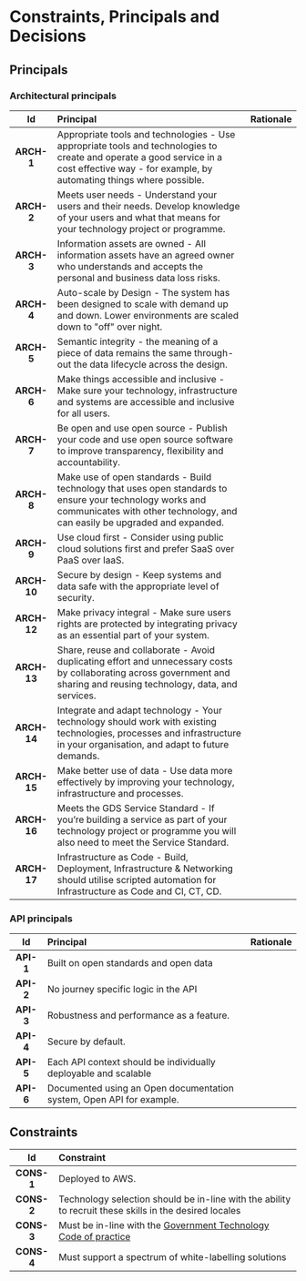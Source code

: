 # Constraints, Principals and Decisions

## Principals

### Architectural principals

| Id         |  Principal                  | Rationale |
|:----------:|:----------------------------|:----------|
| **ARCH-1** | Appropriate tools and technologies - Use appropriate tools and technologies to create and operate a good service in a cost effective way - for example, by automating things where possible. |
| **ARCH-2** | Meets user needs - Understand your users and their needs. Develop knowledge of your users and what that means for your technology project or programme. |
| **ARCH-3** | Information assets are owned - All information assets have an agreed owner who understands and accepts the personal and business data loss risks. |
| **ARCH-4** | Auto-scale by Design - The system has been designed to scale with demand up and down. Lower environments are scaled down to "off" over night. |
| **ARCH-5** | Semantic integrity - the meaning of a piece of data remains the same through-out the data lifecycle across the design. |
| **ARCH-6** | Make things accessible and inclusive - Make sure your technology, infrastructure and systems are accessible and inclusive for all users. |
| **ARCH-7** | Be open and use open source - Publish your code and use open source software to improve transparency, flexibility and accountability. |
| **ARCH-8** | Make use of open standards - Build technology that uses open standards to ensure your technology works and communicates with other technology, and can easily be upgraded and expanded. |
| **ARCH-9** | Use cloud first - Consider using public cloud solutions first and prefer SaaS over PaaS over IaaS. |
| **ARCH-10** | Secure by design - Keep systems and data safe with the appropriate level of security. |
| **ARCH-12** | Make privacy integral - Make sure users rights are protected by integrating privacy as an essential part of your system. |
| **ARCH-13** | Share, reuse and collaborate - Avoid duplicating effort and unnecessary costs by collaborating across government and sharing and reusing technology, data, and services. |
| **ARCH-14** | Integrate and adapt technology - Your technology should work with existing technologies, processes and infrastructure in your organisation, and adapt to future demands. |
| **ARCH-15** | Make better use of data - Use data more effectively by improving your technology, infrastructure and processes. |
| **ARCH-16** | Meets the GDS Service Standard - If you’re building a service as part of your technology project or programme you will also need to meet the Service Standard. |
| **ARCH-17** | Infrastructure as Code - Build, Deployment, Infrastructure & Networking should utilise scripted automation for Infrastructure as Code and CI, CT, CD. |


### API principals

| Id   | Principal |Rationale|
|:-----:|:---------|:---------|
| **API-1** | Built on open standards and open data |
| **API-2** | No journey specific logic in the API |
| **API-3** | Robustness and performance as a feature. | 
| **API-4** | Secure by default. |
| **API-5** | Each API context should be individually deployable and scalable | 
| **API-6** | Documented using an Open documentation system, Open API for example. |


## Constraints

| Id        | Constraint |
|:---------:|:-----------|
| **CONS-1** | Deployed to AWS.
| **CONS-2** | Technology selection should be in-line with the ability to recruit these skills in the desired locales |
| **CONS-3** | Must be in-line with the [Government Technology Code of practice](https://www.gov.uk/government/publications/technology-code-of-practice/technology-code-of-practice) |
| **CONS-4** | Must support a spectrum of white-labelling solutions |
